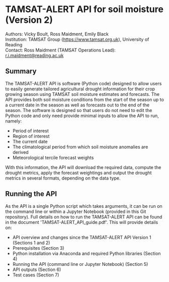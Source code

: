 # TAMSAT-ALERT API for soil moisture (Version 2)
Authors: Vicky Boult, Ross Maidment, Emily Black<br>
Institution: TAMSAT Group (https://www.tamsat.org.uk), University of Reading<br>
Contact: Ross Maidment (TAMSAT Operations Lead): r.i.maidment@reading.ac.uk

## Summary

The TAMSAT-ALERT API is software (Python code) designed to allow users to easily generate tailored agricultural drought information for their crop growing season using TAMSAT soil moisture estimates and forecasts. The API provides both soil moisture conditions from the start of the season up to a current date in the season as well as forecasts out to the end of the season. The software is designed so that users do not need to edit the Python code and only need provide minimal inputs to allow the API to run, namely:

* Period of interest
* Region of interest
* The current date
* The climatological period from which soil moisture anomalies are derived
* Meteorological tercile forecast weights

With this information, the API will download the required data, compute the drought metrics, apply the forecast weightings and output the drought metrics in several formats, depending on the data type.

## Running the API

As the API is a single Python script which takes arguments, it can be run on the command line or within a Jupyter Notebook (provided in this Git repository).
Full details on how to run the TAMSAT-ALERT API can be found in the document 'TAMSAT-ALERT_API_guide.pdf'. This will provide details on:
* API overview and changes since the TAMSAT-ALERT API Version 1 (Sections 1 and 2)
* Prerequisites (Section 3)
* Python installation via Anaconda and required Python libraries (Section 4)
* Running the API (command line or Jupyter Notebook) (Section 5)
* API outputs (Section 6)
* Test cases (Section 7)

